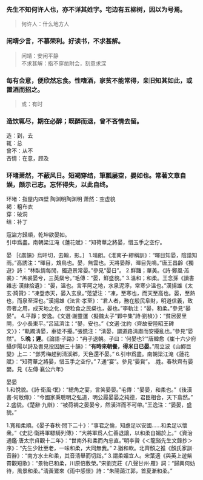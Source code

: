 
### 先生不知何许人也，亦不详其姓字。宅边有五柳树，因以为号焉。

> 何许人：什么地方人  

### 闲靖少言，不慕荣利。好读书，不求甚解。

> 闲靖：安闲平静  
不求甚解：指不穿凿附会，刻意求深  

### 每有会意，便欣然忘食。性嗜酒，家贫不能常得，亲旧知其如此，或置酒而招之。

> 或：有时  

### 造饮辄尽，期在必醉；既醉而退，曾不吝情去留。

造：到，去  
辄：总   
曾不：从不  
吝情：在意，顾及  


### 环堵萧然，不蔽风日。短褐穿结，箪瓢屡空，晏如也。常著文章自娱，颇示己志。忘怀得失，以此自终。

环堵：指屋内四壁  陶渊明陶渊明
萧然：空虚貌  
褐：粗布衣  
穿：破洞  
结：补丁  



寇盜方歸順，乾坤欲晏如。  
引申爲盡。南朝梁江淹《蓮花賦》：“知荷華之將晏，惜玉手之空佇。

晏
［《廣韻》烏旰切，去翰，影。］
1.晴朗。《淮南子·繆稱訓》：“暉目知晏，陰諧知雨。”高誘注：“暉目，鴆鳥也。晏，無雲也。天將晏靜，暉目先鳴。”唐王昌齡《獨遊》詩：“林臥情每閒，獨遊景常晏。”參見“晏日”。
2.鮮豔；華美。《詩·鄭風·羔裘》：“羔裘晏兮，三英粲兮。”毛傳：“晏，鮮盛貌。”
3.溫和；和柔。王念孫《讀書雜志·漢隸拾遺》：“晏，溫也。言平阿之地，水泉泥濘，常寒少溫也。”漢揚雄《太玄·踦贊》：“凍登赤天，晏入玄泉。”范望注：“凍，至寒也，而天至高也。晏，至熱也，而泉至深也。”漢揚雄《法言·孝至》：“君人者，務在殷民阜財，明道信義，致帝者之用，成天地之化，使粒食之民粲也，晏也。”李軌注：“晏，和柔。”參見“晏晏”。
4.平靜；安逸。《文選·謝靈運〈擬魏太子“鄴中集”詩·劉楨〉》：“貧居晏里閈，少小長東平。”呂延濟注：“晏，安也。”《文選·沈約〈齊故安陸昭王碑文〉》：“軌躅淸晏，車徒不擾。”張銑注：“淸晏，謂道路淸肅而安擾亂也。”參見“晏然”。
5.**晩；遲**。《論語·子路》：“冉子退朝。子曰：‘何晏也?’”唐韓愈《崔十六少府攝伊陽以詩及書見投因酬三十韻》：“**有時來朝餐，得米日已晏**。”周立波《山鄕巨變》上二：“鄧秀梅趕到淸溪鄕，天色還不晏。”
6.引申爲盡。南朝梁江淹《蓮花賦》：“知荷華之將晏，惜玉手之空佇。”
7.通“宴”。參見“晏賞”。
.姓。春秋齊有晏嬰。見《左傳·襄公六年》

晏晏  
1.和悅貌。《詩·衛風·氓》：“總角之宴，言笑晏晏。”毛傳：“晏晏，和柔也。”《後漢書·何敞傳》：“今國家秉聰明之弘道，明公履晏晏之純德，君臣相合，天下翕然。”  
2.盛貌。《楚辭·九辯》：“被荷裯之晏晏兮，然潢洋而不可帶。”王逸注：“晏晏，盛貌。”

1.寬和柔順。《晏子春秋·問下二十》：“事君之倫，知慮足以安國……和柔足以懷衆。”《史記·衛將軍驃騎列傳》：“大將軍爲人仁善退讓，以和柔自媚於上。”《資治通鑑·唐太宗貞觀十二年》：“世南外和柔而內忠直。”明李贄《＜龍谿先生文錄抄＞序》：“先生少壯至老，一味和柔，大同無我。”
2.猶和軟。北齊顏之推《顏氏家訓·音辭》：“南方水土和柔，其音淸舉而切詣。”
3.謂柔媚宜人。宋葉適《與英上遊紫霄觀短歌》：“景物已和柔，川原倍敷榮。”宋劉克莊《八聲甘州·雁》詞：“歸興何妨待，風景和柔。”淸黃鷟來《雨中感懷》詩：“朱陽藹江郭，首夏漸和柔。”


